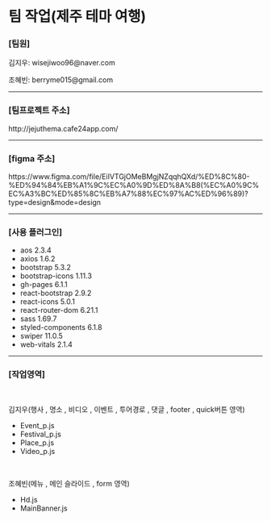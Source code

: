 <h1>팀 작업(제주 테마 여행)</h1>

<h3>[팀원]</h3>
<p>김지우: wisejiwoo96@naver.com<p>
<p>조혜빈: berryme015@gmail.com</p>
<hr>
<h3>[팀프로젝트 주소]</h3>
<p>http://jejuthema.cafe24app.com/</p>
<hr>
<h3>[figma 주소]</h3>
<p>https://www.figma.com/file/EiIVTGjOMeBMgjNZqqhQXd/%ED%8C%80-%ED%94%84%EB%A1%9C%EC%A0%9D%ED%8A%B8(%EC%A0%9C%EC%A3%BC%ED%85%8C%EB%A7%88%EC%97%AC%ED%96%89)?type=design&mode=design</p>
<hr>
<h3>[사용 플러그인]</h3>
<ul>
    <li>aos 2.3.4</li>
    <li>axios 1.6.2</li>
    <li>bootstrap 5.3.2</li>
    <li>bootstrap-icons 1.11.3</li>
    <li>gh-pages 6.1.1</li>
    <li>react-bootstrap 2.9.2</li>
    <li>react-icons 5.0.1</li>
    <li>react-router-dom 6.21.1</li>
    <li>sass 1.69.7</li>
    <li>styled-components 6.1.8</li>
    <li>swiper 11.0.5</li>
    <li>web-vitals 2.1.4</li>
</ul>
<hr>
<h3>[작업영역]</h3>
<br>
<p>김지우(행사 , 명소 , 비디오 , 이벤트 , 투어경로 , 댓글 , footer , quick버튼 영역)</p>
<ul>
    <li>Event_p.js</li>
    <li>Festival_p.js</li>
    <li>Place_p.js</li>
    <li>Video_p.js</li>
</ul>
<br>
<p>조혜빈(메뉴 , 메인 슬라이드 , form 영역)</p>
<ul>
    <li>Hd.js</li>
    <li>MainBanner.js</li>
</ul>








